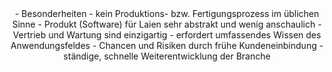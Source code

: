 <center> - Besonderheiten
- kein Produktions- bzw. Fertigungsprozess im üblichen Sinne
- Produkt (Software) für Laien sehr abstrakt und wenig anschaulich
- Vertrieb und Wartung sind einzigartig
- erfordert umfassendes Wissen des Anwendungsfeldes
- Chancen und Risiken durch frühe Kundeneinbindung
- ständige, schnelle Weiterentwicklung der Branche </center>